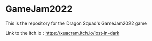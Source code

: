 # GameJam2022
This is the repository for the Dragon Squad's GameJam2022 game

Link to the itch.io : https://xuacram.itch.io/lost-in-dark

